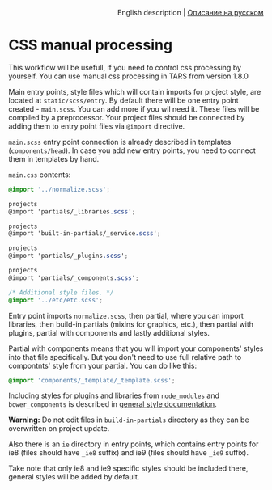 <p align="right">
English description | <a href="../ru/css-manual-processing.md">Описание на русском</a>
</p>

# CSS manual processing

This workflow will be usefull, if you need to control css processing by yourself. You can use manual css processing in TARS from version 1.8.0

Main entry points, style files which will contain imports for project style, are located at `static/scss/entry`. By default there will be one entry point created - `main.scss`. You can add more if you wil need it. These files will be compiled by a preprocessor. Your project files should be connected by adding them to entry point files via `@import` directive.

`main.scss` entry point connection is already described in templates (`components/head`). In case you add new entry points, you need to connect them in templates by hand.

`main.css` contents:

```scss
@import '../normalize.scss';

projects
@import 'partials/_libraries.scss';

projects
@import 'built-in-partials/_service.scss';

projects
@import 'partials/_plugins.scss';

projects
@import 'partials/_components.scss';

/* Additional style files. */
@import '../etc/etc.scss';
```

Entry point imports `normalize.scss`, then partial, where you can import libraries, then build-in partials (mixins for graphics, etc.), then partial with plugins, partial with components and lastly additional styles.

Partial with components means that you will import your components' styles into that file specifically. But you don't need to use full relative path to compontnts' style from your partial. You can do like this:

```scss
@import 'components/_template/_template.scss';
```

Including styles for plugins and libraries from `node_modules` and `bower_components` is described  in [general style documentation](css-processing.md).

**Warning:** Do not edit files in `build-in-partials` directory as they can be overwritten on project update.

Also there is an `ie` directory in entry points, which contains entry points for ie8 (files should have `_ie8` suffix) and ie9 (files should have `_ie9` suffix).

Take note that only ie8 and ie9 specific styles should be included there, general styles will be added by default.

